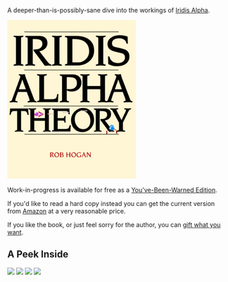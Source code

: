 
A deeper-than-is-possibly-sane dive into the workings of [Iridis Alpha](https://github.com/mwenge/iridisalpha/).

[<img height=360 src="https://github.com/mwenge/iatheory/raw/main/docs/cover_front.png">](https://github.com/mwenge/iatheory/raw/main/out/iatheory_scrapbook.pdf)

Work-in-progress is available for free as a [You've-Been-Warned Edition](https://github.com/mwenge/iatheory/raw/main/out/iatheory_scrapbook.pdf).

If you'd like to read a hard copy instead you can get the current version from [Amazon](https://www.amazon.de/dp/B0C1J2WRCM) at a very reasonable price.

If you like the book, or just feel sorry for the author, you can [gift what you want](https://www.paypal.com/paypalme/hoganrobert).

## A Peek Inside
<img height=360 src="https://github.com/mwenge/iatheory/raw/main/docs/page1.png">
<img height=360 src="https://github.com/mwenge/iatheory/raw/main/docs/page2.png">
<img height=360 src="https://github.com/mwenge/iatheory/raw/main/docs/page3.png">
<img height=360 src="https://github.com/mwenge/iatheory/raw/main/docs/page4.png">
